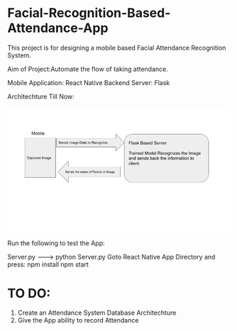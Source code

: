 # Facial-Recognition-Based-Attendance-App

This project is for designing a mobile based Facial Attendance Recognition System.

Aim of Project:Automate the flow of taking attendance.

Mobile Application: React Native
Backend Server: Flask

Architechture Till Now:

![](PresentArchitechture.png)

Run the following to test the App:

Server.py ---> python Server.py
Goto React Native App Directory and press:
npm install
npm start

# TO DO:
1. Create an Attendance System Database Architechture
2. Give the App ability to record Attendance


